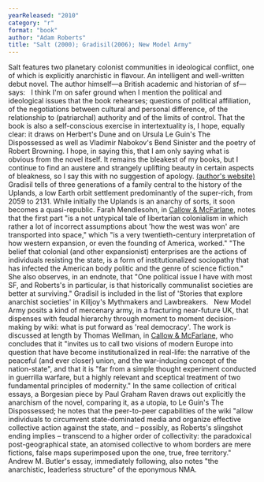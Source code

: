 ```yaml
---
yearReleased: "2010"
category: "r"
format: "book"
author: "Adam Roberts"
title: "Salt (2000); Gradisil(2006); New Model Army"
---
```

Salt features two planetary colonist  communities in ideological conflict, one of which is explicitly anarchistic in  flavour. An intelligent and well-written debut novel. The author himself—a  British academic and historian of sf—says:
 
 I think I'm  on safer ground when I mention the political and ideological issues that the  book rehearses; questions of political affiliation, of the negotiations between  cultural and personal difference, of the relationship to (patriarchal) authority  and of the limits of control. That the book is also a self-conscious exercise in intertextuality is, I hope, equally clear: it draws on Herbert's  Dune and on  Ursula Le Guin's The Dispossessed as well as Vladimir Nabokov's Bend Sinister  and the poetry of Robert Browning. I hope, in saying this, that I am only saying  what is obvious from the novel itself. It remains the bleakest of my books, but  I continue to find an austere and strangely uplifting beauty in certain aspects  of bleakness, so I say this with no suggestion of apology. <a href="http://www.adamroberts.com/writing/salt/">(author's website)</a> 
Gradisil tells of three generations of a family  central to the history of the Uplands, a low Earth orbit settlement  predominantly of the super-rich, from 2059 to 2131. While initially the Uplands  is an anarchy of sorts, it soon becomes a quasi-republic. Farah Mendlesohn, in <a href="biblio.htm#Callow &amp; McFarlane">Callow &amp; McFarlane</a>, notes that the  first part "is a not untypical tale of libertarian colonialism in which rather a  lot of incorrect assumptions about 'how the west was won' are transported into  space," which "is a very twentieth-century interpretation of how western  expansion, or even the founding of America, worked." "The belief that colonial  (and other expansionist) enterprises are the actions of individuals resisting  the state, is a form of institutionalized sociopathy that has infected the  American body politic and the genre of science fiction." She also observes, in  an endnote, that "One political issue I have with most SF, and Roberts's in  particular, is that historically communalist societies are better at surviving." Gradisil is included in the list of 'Stories that explore anarchist  societies' in Killjoy's  Mythmakers  and Lawbreakers.
 
New Model Army posits a kind of mercenary army, in  a fracturing near-future UK, that dispenses with feudal hierarchy through moment  to moment decision-making by wiki: what is put forward as 'real democracy'. The  work is discussed at length by Thomas Wellman, in <a href="biblio.htm#Callow &amp; McFarlane">Callow &amp; McFarlane</a>, who  concludes that it "invites us to call two visions of modern Europe into question  that have become institutionalized in real-life: the narrative of the peaceful  (and ever closer) union, and the war-inducing concept of the nation-state", and  that it is "far from a simple thought experiment conducted in guerrilla warfare,  but a highly relevant and sceptical treatment of two fundamental principles of  modernity." In the same collection of critical essays, a Borgesian piece by Paul  Graham Raven draws out explicitly the anarchism of the novel, comparing it, as a  utopia, to Le Guin's The Dispossessed; he notes that the peer-to-peer  capabilities of the wiki "allow individuals to circumvent state-dominated media  and organize effective collective action against the state, and – possibly, as  Roberts's slingshot ending implies – transcend to a higher order of collectivity:  the paradoxical post-geographical state, an atomised collective to whom  borders are mere fictions, false maps superimposed upon the one, true, free  territory." Andrew M. Butler's essay, immediately following, also notes "the  anarchistic, leaderless structure" of the eponymous NMA.